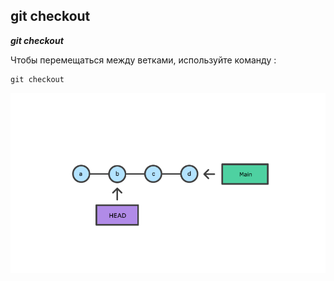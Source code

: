 ## git checkout

***git checkout***

Чтобы перемещаться между ветками, используйте команду :

```bash=
git checkout
```
![](./assets/git%20checkout.png)